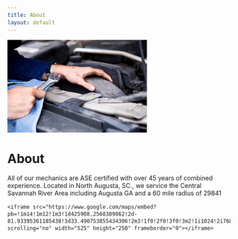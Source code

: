 ```yaml
---
title: About
layout: default
---
```


<div id="col-left">
    <img id="featured" src="images/picture-mobile-mechanic-v2.jpg" title="mobile mechanic" />
</div>
<div id="col-right">
    <h1>About</h1>
    <p>All of our mechanics are ASE certified with over 45 years of combined experience. Located in North Augusta, SC., we service the Central Savannah River Area including Augusta GA and a 60 mile radius of 29841</p>

	<iframe src="https://www.google.com/maps/embed?pb=!1m14!1m12!1m3!1d425908.2568389862!2d-81.93395361185438!3d33.490753855434306!2m3!1f0!2f0!3f0!3m2!1i1024!2i768!4f13.1!5e0!3m2!1sen!2sus!4v1406398733742" scrolling="no" width="525" height="250" frameborder="0"></iframe>
</div>